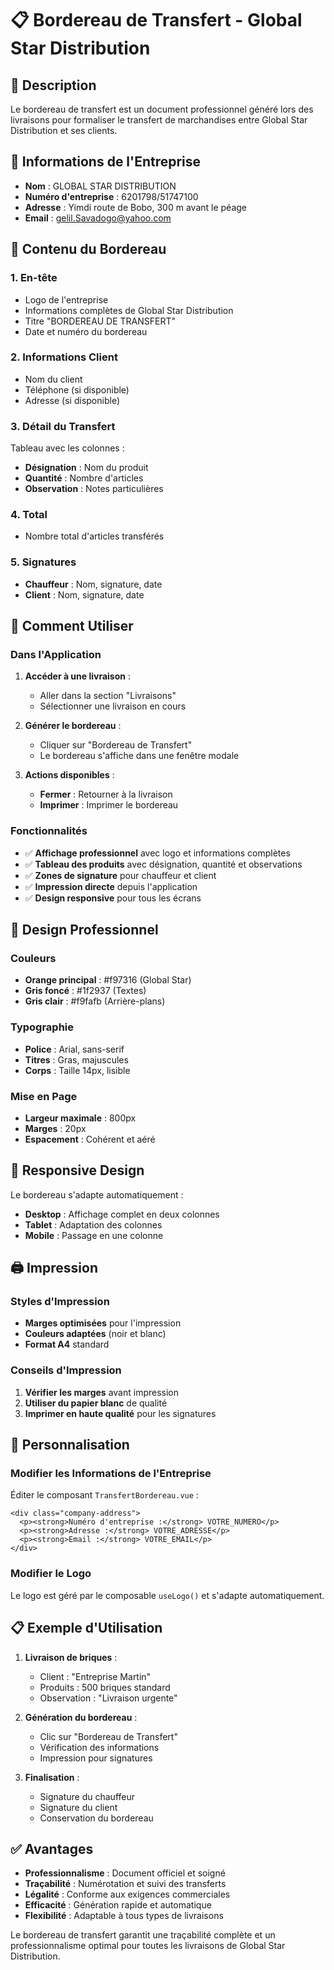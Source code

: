 # 📋 Bordereau de Transfert - Global Star Distribution

## 🎯 Description

Le bordereau de transfert est un document professionnel généré lors des livraisons pour formaliser le transfert de marchandises entre Global Star Distribution et ses clients.

## 🏢 Informations de l'Entreprise

- **Nom** : GLOBAL STAR DISTRIBUTION
- **Numéro d'entreprise** : 6201798/51747100
- **Adresse** : Yimdi route de Bobo, 300 m avant le péage
- **Email** : gelil.Savadogo@yahoo.com

## 📄 Contenu du Bordereau

### 1. **En-tête**
- Logo de l'entreprise
- Informations complètes de Global Star Distribution
- Titre "BORDEREAU DE TRANSFERT"
- Date et numéro du bordereau

### 2. **Informations Client**
- Nom du client
- Téléphone (si disponible)
- Adresse (si disponible)

### 3. **Détail du Transfert**
Tableau avec les colonnes :
- **Désignation** : Nom du produit
- **Quantité** : Nombre d'articles
- **Observation** : Notes particulières

### 4. **Total**
- Nombre total d'articles transférés

### 5. **Signatures**
- **Chauffeur** : Nom, signature, date
- **Client** : Nom, signature, date

## 🚀 Comment Utiliser

### Dans l'Application

1. **Accéder à une livraison** :
   - Aller dans la section "Livraisons"
   - Sélectionner une livraison en cours

2. **Générer le bordereau** :
   - Cliquer sur "Bordereau de Transfert"
   - Le bordereau s'affiche dans une fenêtre modale

3. **Actions disponibles** :
   - **Fermer** : Retourner à la livraison
   - **Imprimer** : Imprimer le bordereau

### Fonctionnalités

- ✅ **Affichage professionnel** avec logo et informations complètes
- ✅ **Tableau des produits** avec désignation, quantité et observations
- ✅ **Zones de signature** pour chauffeur et client
- ✅ **Impression directe** depuis l'application
- ✅ **Design responsive** pour tous les écrans

## 🎨 Design Professionnel

### Couleurs
- **Orange principal** : #f97316 (Global Star)
- **Gris foncé** : #1f2937 (Textes)
- **Gris clair** : #f9fafb (Arrière-plans)

### Typographie
- **Police** : Arial, sans-serif
- **Titres** : Gras, majuscules
- **Corps** : Taille 14px, lisible

### Mise en Page
- **Largeur maximale** : 800px
- **Marges** : 20px
- **Espacement** : Cohérent et aéré

## 📱 Responsive Design

Le bordereau s'adapte automatiquement :
- **Desktop** : Affichage complet en deux colonnes
- **Tablet** : Adaptation des colonnes
- **Mobile** : Passage en une colonne

## 🖨️ Impression

### Styles d'Impression
- **Marges optimisées** pour l'impression
- **Couleurs adaptées** (noir et blanc)
- **Format A4** standard

### Conseils d'Impression
1. **Vérifier les marges** avant impression
2. **Utiliser du papier blanc** de qualité
3. **Imprimer en haute qualité** pour les signatures

## 🔧 Personnalisation

### Modifier les Informations de l'Entreprise
Éditer le composant `TransfertBordereau.vue` :

```vue
<div class="company-address">
  <p><strong>Numéro d'entreprise :</strong> VOTRE_NUMERO</p>
  <p><strong>Adresse :</strong> VOTRE_ADRESSE</p>
  <p><strong>Email :</strong> VOTRE_EMAIL</p>
</div>
```

### Modifier le Logo
Le logo est géré par le composable `useLogo()` et s'adapte automatiquement.

## 📋 Exemple d'Utilisation

1. **Livraison de briques** :
   - Client : "Entreprise Martin"
   - Produits : 500 briques standard
   - Observation : "Livraison urgente"

2. **Génération du bordereau** :
   - Clic sur "Bordereau de Transfert"
   - Vérification des informations
   - Impression pour signatures

3. **Finalisation** :
   - Signature du chauffeur
   - Signature du client
   - Conservation du bordereau

## ✅ Avantages

- **Professionnalisme** : Document officiel et soigné
- **Traçabilité** : Numérotation et suivi des transferts
- **Légalité** : Conforme aux exigences commerciales
- **Efficacité** : Génération rapide et automatique
- **Flexibilité** : Adaptable à tous types de livraisons

Le bordereau de transfert garantit une traçabilité complète et un professionnalisme optimal pour toutes les livraisons de Global Star Distribution.

